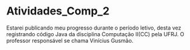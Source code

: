 # Atividades_Comp_2

Estarei publicando meu progresso durante o período letivo, desta vez registrando código Java da disciplina Computação II(CC) pela UFRJ. O professor responsável se chama Vinícius Gusmão.
